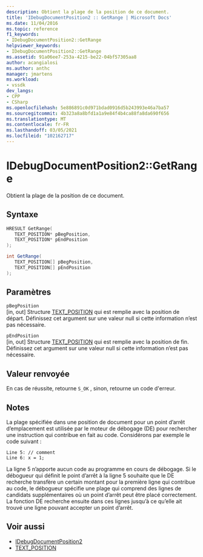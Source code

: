 ```yaml
---
description: Obtient la plage de la position de ce document.
title: 'IDebugDocumentPosition2 :: GetRange | Microsoft Docs'
ms.date: 11/04/2016
ms.topic: reference
f1_keywords:
- IDebugDocumentPosition2::GetRange
helpviewer_keywords:
- IDebugDocumentPosition2::GetRange
ms.assetid: 91a06ee7-253a-4215-be22-04bf57305aa8
author: acangialosi
ms.author: anthc
manager: jmartens
ms.workload:
- vssdk
dev_langs:
- CPP
- CSharp
ms.openlocfilehash: 5e886891c0d971bdad0916d5b243993e46a7ba57
ms.sourcegitcommit: 4b323a8a8bfd1a1a9e84f4b4ca88fa8da690f656
ms.translationtype: MT
ms.contentlocale: fr-FR
ms.lasthandoff: 03/05/2021
ms.locfileid: "102162717"
---
```

# <a name="idebugdocumentposition2getrange"></a>IDebugDocumentPosition2::GetRange
Obtient la plage de la position de ce document.

## <a name="syntax"></a>Syntaxe

```cpp
HRESULT GetRange( 
   TEXT_POSITION* pBegPosition,
   TEXT_POSITION* pEndPosition
);
```

```csharp
int GetRange( 
   TEXT_POSITION[] pBegPosition,
   TEXT_POSITION[] pEndPosition
);
```

## <a name="parameters"></a>Paramètres
`pBegPosition`\
[in, out] Structure [TEXT_POSITION](../../../extensibility/debugger/reference/text-position.md) qui est remplie avec la position de départ. Définissez cet argument sur une valeur null si cette information n’est pas nécessaire.

`pEndPosition`\
[in, out] Structure [TEXT_POSITION](../../../extensibility/debugger/reference/text-position.md) qui est remplie avec la position de fin. Définissez cet argument sur une valeur null si cette information n’est pas nécessaire.

## <a name="return-value"></a>Valeur renvoyée
 En cas de réussite, retourne `S_OK` , sinon, retourne un code d'erreur.

## <a name="remarks"></a>Notes
 La plage spécifiée dans une position de document pour un point d’arrêt d’emplacement est utilisée par le moteur de débogage (DE) pour rechercher une instruction qui contribue en fait au code. Considérons par exemple le code suivant :

```
Line 5: // comment
Line 6: x = 1;
```

 La ligne 5 n’apporte aucun code au programme en cours de débogage. Si le débogueur qui définit le point d’arrêt à la ligne 5 souhaite que le DE recherche transfère un certain montant pour la première ligne qui contribue au code, le débogueur spécifie une plage qui comprend des lignes de candidats supplémentaires où un point d’arrêt peut être placé correctement. La fonction DE recherche ensuite dans ces lignes jusqu’à ce qu’elle ait trouvé une ligne pouvant accepter un point d’arrêt.

## <a name="see-also"></a>Voir aussi
- [IDebugDocumentPosition2](../../../extensibility/debugger/reference/idebugdocumentposition2.md)
- [TEXT_POSITION](../../../extensibility/debugger/reference/text-position.md)
